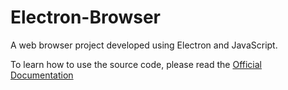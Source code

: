 # Electron-Browser
A web browser project developed using Electron and JavaScript.

To learn how to use the source code, please read the [Official Documentation](https://www.buddhilive.com/2018/12/how-to-customize-chatbot-using-custom.html)
